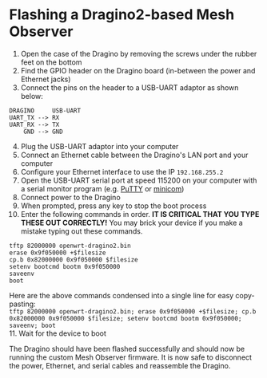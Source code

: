 # Flashing a Dragino2-based Mesh Observer

1. Open the case of the Dragino by removing the screws under the rubber feet on the bottom
2. Find the GPIO header on the Dragino board (in-between the power and Ethernet jacks)
3. Connect the pins on the header to a USB-UART adaptor as shown below:
```
DRAGINO     USB-UART
UART_TX --> RX
UART_RX --> TX
    GND --> GND
```
4. Plug the USB-UART adaptor into your computer
5. Connect an Ethernet cable between the Dragino's LAN port and your computer
6. Configure your Ethernet interface to use the IP `192.168.255.2`
7. Open the USB-UART serial port at speed 115200 on your computer with a serial monitor program (e.g. [PuTTY](https://www.putty.org/) or [minicom](https://en.wikipedia.org/wiki/Minicom))
8. Connect power to the Dragino
9. When prompted, press any key to stop the boot process
10. Enter the following commands in order. **IT IS CRITICAL THAT YOU TYPE THESE OUT CORRECTLY!** You may brick your device if you make a mistake typing out these commands.
```
tftp 82000000 openwrt-dragino2.bin
erase 0x9f050000 +$filesize
cp.b 0x82000000 0x9f050000 $filesize
setenv bootcmd bootm 0x9f050000
saveenv
boot
```
Here are the above commands condensed into a single line for easy copy-pasting:  
`tftp 82000000 openwrt-dragino2.bin; erase 0x9f050000 +$filesize; cp.b 0x82000000 0x9f050000 $filesize; setenv bootcmd bootm 0x9f050000; saveenv; boot`  
11. Wait for the device to boot

The Dragino should have been flashed successfully and should now be running the custom Mesh Observer firmware.
It is now safe to disconnect the power, Ethernet, and serial cables and reassemble the Dragino.
